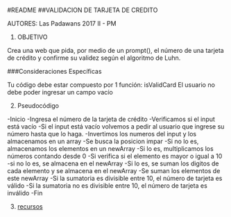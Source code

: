 #README
##VALIDACION DE TARJETA DE CREDITO

AUTORES: Las Padawans 2017 II - PM
1. OBJETIVO

Crea una web que pida, por medio de un prompt(), el número de una tarjeta de crédito y confirme su validez según el algoritmo de Luhn.

###Consideraciones Específicas

Tu código debe estar compuesto por 1 función: isValidCard
El usuario no debe poder ingresar un campo vacío

2. Pseudocódigo

-Inicio
  -Ingresa el número de la tarjeta de crédito
  -Verificamos si el input está vacío
  -Si el input está vacío volvemos a pedir al usuario que ingrese su número hasta que lo haga.
  -Invertimos los numeros del input y los almacenamos en un array
  -Se busca la posicion impar
  -Si no lo es, almacenamos los elementos en un newArray
  -Si lo es, multiplicamos los números contando desde 0
  -Si verifica si el elemento es mayor o igual a 10
  -si no lo es, se almacena en el newArray
  -Si lo es, se suman los digitos de cada elemento y se almacena en el newArray
  -Se suman los elementos de este newArray
  -Si la sumatoria es divisible entre 10, el número de tarjeta es válido
  -Si la sumatoria no es divisible entre 10, el número de tarjeta es inválido
-Fin

3. [recursos](assets/docs/recursos.JPG)
